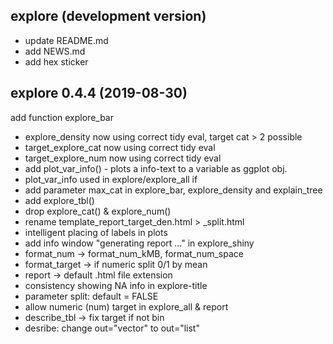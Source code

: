 ## explore (development version)

* update README.md
* add NEWS.md
* add hex sticker

## explore 0.4.4 (2019-08-30)

add function explore_bar
* explore_density now using correct tidy eval, target cat > 2 possible
* target_explore_cat now using correct tidy eval
* target_explore_num now using correct tidy eval
* add plot_var_info() - plots a info-text to a variable as ggplot obj.
* plot_var_info used in explore/explore_all if <oth>
* add parameter max_cat in explore_bar, explore_density and explain_tree
* add explore_tbl()
* drop explore_cat() & explore_num()
* rename template_report_target_den.html > _split.html
* intelligent placing of labels in plots
* add info window "generating report ..." in explore_shiny
* format_num -> format_num_kMB, format_num_space
* format_target -> if numeric split 0/1 by mean
* report -> default .html file extension
* consistency showing NA info in explore-title
* parameter split: default = FALSE
* allow numeric (num) target in explore_all & report
* describe_tbl -> fix target if not bin
* desribe: change out="vector" to out="list"
